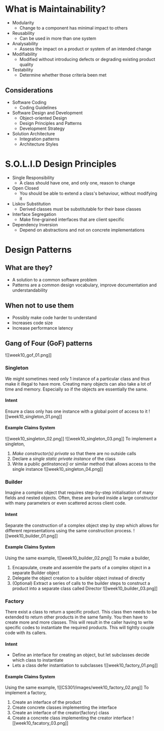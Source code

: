 # What is Maintainability?
- Modularity
	- Change to a component has minimal impact to others
- Reusability
	- Can be used in more than one system
- Analysability
	- Assess the impact on a product or system of an intended change
- Modifiability
	- Modified without introducing defects or degrading existing product quality
- Testability
	- Determine whether those criteria been met
## Considerations
- Software Coding
	- Coding Guidelines
- Software Design and Development
	- Object-oriented Design
	- Design Principles and Patterns
	- Development Strategy
- Solution Architecture
	- Integration patterns
	- Architecture Styles
# S.O.L.I.D Design Principles
- Single Responsibility
	- A class should have one, and only one, reason to change
- Open Closed 
	- You should be able to extend a class's behaviour, without modifying it
- Liskov Substitution
	- Derived classes must be substitutable for their base classes
- Interface Segregation
	- Make fine-grained interfaces that are client specific
- Dependency Inversion
	- Depend on abstractions and not on concrete implementations
# Design Patterns
## What are they?
- A solution to a common software problem
- Patterns are a common design vocabulary, improve documentation and understandability
## When not to use them
- Possibly make code harder to understand
- Increases code size
- Increase performance latency
## Gang of Four (GoF) patterns
![[week10_gof_01.png]]
### Singleton
We might sometimes need only 1 instance of a particular class and thus make it illegal to have more. Creating many objects can also take a lot of time and memory. Especially so if the objects are essentially the same.
#### Intent
Ensure a class only has one instance with a global point of access to it
![[week10_singleton_01.png]]
#### Example Claims System
![[week10_singleton_02.png]]
![[week10_singleton_03.png]]
To implement a singleton,
1) _Make constructor(s) private_ so that there are no outside calls
2) Declare a _single static private instance_ of the class
3) Write a public _getInstance()_ or similar method that allows access to the single instance
![[week10_singleton_04.png]]
### Builder
Imagine a complex object that requires step-by-step initialisation of many fields and nested objects. Often, these are buried inside a large constructor with many parameters or even scattered across client code.
#### Intent
Separate the construction of a complex object step by step which allows for different representations using the same construction process.
![[week10_builder_01.png]]
#### Example Claims System
Using the same example,
![[week10_builder_02.png]]
To make a builder,
1) Encapsulate, create and assemble the parts of a complex object in a separate Builder object
2) Delegate the object creation to a builder object instead of directly
3) (Optional) Extract a series of calls to the builder steps to construct a product into a separate class called Director
![[week10_builder_03.png]]
### Factory
There exist a class to return a specific product. This class then needs to be extended to return other products in the same family. You then have to create more and more classes. This will result in the caller having to write specific codes to instantiate the required products. This will tightly couple code with its callers.
#### Intent
- Define an interface for creating an object, but let subclasses decide which class to instantiate
- Lets a class defer instantiation to subclasses
![[week10_factory_01.png]]
#### Example Claims System
Using the same example,
![[CS301/images/week10_factory_02.png]]
To implement a factory,
1) Create an interface of the product
2) Create concrete classes implementing the interface
3) Create an interface of the creator(factory) class
4) Create a concrete class implementing the creator interface
![[week10_facatory_03.png]]